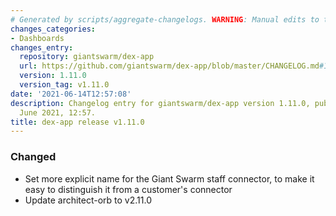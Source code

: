 ```yaml
---
# Generated by scripts/aggregate-changelogs. WARNING: Manual edits to this files will be overwritten.
changes_categories:
- Dashboards
changes_entry:
  repository: giantswarm/dex-app
  url: https://github.com/giantswarm/dex-app/blob/master/CHANGELOG.md#1110---2021-06-14
  version: 1.11.0
  version_tag: v1.11.0
date: '2021-06-14T12:57:08'
description: Changelog entry for giantswarm/dex-app version 1.11.0, published on 14
  June 2021, 12:57.
title: dex-app release v1.11.0
---
```


### Changed
- Set more explicit name for the Giant Swarm staff connector, to make it easy to distinguish it from a customer's connector
- Update architect-orb to v2.11.0

